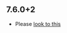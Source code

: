 ## 7.6.0+2

- Please [look to this](https://dooboolab.github.io/flutter_sound/book/CHANGELOG.html)

